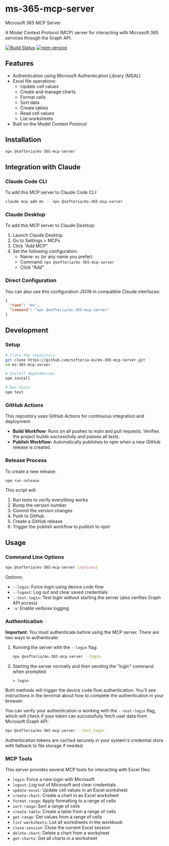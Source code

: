 # ms-365-mcp-server

Microsoft 365 MCP Server

A Model Context Protocol (MCP) server for interacting with Microsoft 365 services through the Graph API.

[![Build Status](https://github.com/softeria-eu/ms-365-mcp-server/actions/workflows/build.yml/badge.svg)](https://github.com/softeria-eu/ms-365-mcp-server/actions/workflows/build.yml)
[![npm version](https://img.shields.io/npm/v/@softeria/ms-365-mcp-server.svg)](https://www.npmjs.com/package/@softeria/ms-365-mcp-server)

## Features

- Authentication using Microsoft Authentication Library (MSAL)
- Excel file operations:
    - Update cell values
    - Create and manage charts
    - Format cells
    - Sort data
    - Create tables
    - Read cell values
    - List worksheets
- Built on the Model Context Protocol

## Installation

```bash
npx @softeria/ms-365-mcp-server
```

## Integration with Claude

### Claude Code CLI

To add this MCP server to Claude Code CLI:

```bash
claude mcp add ms -- npx @softeria/ms-365-mcp-server
```

### Claude Desktop

To add this MCP server to Claude Desktop:

1. Launch Claude Desktop
2. Go to Settings > MCPs
3. Click "Add MCP"
4. Set the following configuration:
    - Name: `ms` (or any name you prefer)
    - Command: `npx @softeria/ms-365-mcp-server`
    - Click "Add"

### Direct Configuration

You can also use this configuration JSON in compatible Claude interfaces:

```json
{
  "name": "ms",
  "command": "npx @softeria/ms-365-mcp-server"
}
```

## Development

### Setup

```bash
# Clone the repository
git clone https://github.com/softeria-eu/ms-365-mcp-server.git
cd ms-365-mcp-server

# Install dependencies
npm install

# Run tests
npm test
```

### GitHub Actions

This repository uses GitHub Actions for continuous integration and deployment:

- **Build Workflow**: Runs on all pushes to main and pull requests. Verifies the project builds successfully and passes all tests.
- **Publish Workflow**: Automatically publishes to npm when a new GitHub release is created.

### Release Process

To create a new release:

```bash
npm run release
```

This script will:
1. Run tests to verify everything works
2. Bump the version number
3. Commit the version changes
4. Push to GitHub
5. Create a GitHub release
6. Trigger the publish workflow to publish to npm

## Usage

### Command Line Options

```bash
npx @softeria/ms-365-mcp-server [options]
```

Options:

- `--login`: Force login using device code flow
- `--logout`: Log out and clear saved credentials
- `--test-login`: Test login without starting the server (also verifies Graph API access)
- `-v`: Enable verbose logging

### Authentication

**Important:** You must authenticate before using the MCP server. There are two ways to authenticate:

1. Running the server with the `--login` flag:
   ```bash
   npx @softeria/ms-365-mcp-server --login
   ```

2. Starting the server normally and then sending the "login" command when prompted:
   ```
   > login
   ```

Both methods will trigger the device code flow authentication. You'll see instructions in the terminal about how to
complete the authentication in your browser.

You can verify your authentication is working with the `--test-login` flag, which will check if your token can successfully fetch user data from Microsoft Graph API:

```bash
npx @softeria/ms-365-mcp-server --test-login
```

Authentication tokens are cached securely in your system's credential store with fallback to file storage if needed.

### MCP Tools

This server provides several MCP tools for interacting with Excel files:

- `login`: Force a new login with Microsoft
- `logout`: Log out of Microsoft and clear credentials
- `update-excel`: Update cell values in an Excel worksheet
- `create-chart`: Create a chart in an Excel worksheet
- `format-range`: Apply formatting to a range of cells
- `sort-range`: Sort a range of cells
- `create-table`: Create a table from a range of cells
- `get-range`: Get values from a range of cells
- `list-worksheets`: List all worksheets in the workbook
- `close-session`: Close the current Excel session
- `delete-chart`: Delete a chart from a worksheet
- `get-charts`: Get all charts in a worksheet
